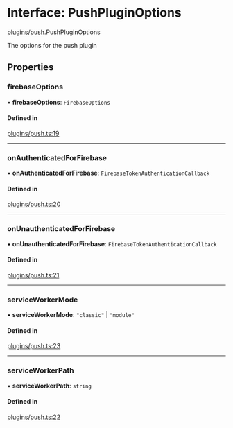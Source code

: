 # Interface: PushPluginOptions

[plugins/push](../modules/plugins_push.md).PushPluginOptions

The options for the push plugin

## Properties

### <a id="firebaseoptions" name="firebaseoptions"></a> firebaseOptions

• **firebaseOptions**: `FirebaseOptions`

#### Defined in

[plugins/push.ts:19](https://github.com/jakguru/vueprint/blob/cca61f2/plugins/push.ts#L19)

___

### <a id="onauthenticatedforfirebase" name="onauthenticatedforfirebase"></a> onAuthenticatedForFirebase

• **onAuthenticatedForFirebase**: `FirebaseTokenAuthenticationCallback`

#### Defined in

[plugins/push.ts:20](https://github.com/jakguru/vueprint/blob/cca61f2/plugins/push.ts#L20)

___

### <a id="onunauthenticatedforfirebase" name="onunauthenticatedforfirebase"></a> onUnauthenticatedForFirebase

• **onUnauthenticatedForFirebase**: `FirebaseTokenAuthenticationCallback`

#### Defined in

[plugins/push.ts:21](https://github.com/jakguru/vueprint/blob/cca61f2/plugins/push.ts#L21)

___

### <a id="serviceworkermode" name="serviceworkermode"></a> serviceWorkerMode

• **serviceWorkerMode**: ``"classic"`` \| ``"module"``

#### Defined in

[plugins/push.ts:23](https://github.com/jakguru/vueprint/blob/cca61f2/plugins/push.ts#L23)

___

### <a id="serviceworkerpath" name="serviceworkerpath"></a> serviceWorkerPath

• **serviceWorkerPath**: `string`

#### Defined in

[plugins/push.ts:22](https://github.com/jakguru/vueprint/blob/cca61f2/plugins/push.ts#L22)
